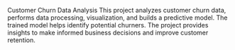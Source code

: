 Customer Churn Data Analysis 
This project analyzes customer churn data, performs data processing, visualization, and builds a predictive model. The trained model helps identify potential churners. The project provides insights to make informed business decisions and improve customer retention.
